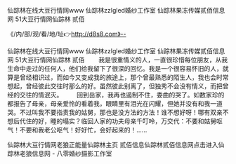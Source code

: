 仙踪林在线大豆行情网www
仙踪林zzlgled婚纱工作室
仙踪林果冻传媒贰佰信息网
51大豆行情网仙踪林 贰佰


《/内/部/观/看/地/址👉http://d8s8.com》--

仙踪林在线大豆行情网www
仙踪林zzlgled婚纱工作室
仙踪林果冻传媒贰佰信息网
51大豆行情网仙踪林 贰佰
　　我是很重情义的人，一直很珍惜每位朋友，从我生命中走过的任何人，他们给我留下了很深的回忆。我是一个很容易怀旧的人，就算是曾经相识过，而如今又变成我的旅途上，那个曾最熟悉的陌生人，我也会时常想起，曾经彼此交往时那么的好。虽然彼此别离了，但独秀不会没有情义，而把曾经的交往的情泯灭。
　　回到岳家，我再也遏制不住，委曲的哭了。如数家珍的都报告了母亲，母亲爱怜的看着我，眼睛里有泪光在闪耀，但她并没有和我一道哭。不过叫我不要指责我的姑舅，那也是没方法的方法！谁不想好呀！哪有双亲不想后代住的好，睡的塌实？临回人家的功夫母亲千叮呤，万交代：不要和姑舅呕气！不要和我老公呕气！好好忙，会好起来的！……





仙踪林大豆行情网老狼正能量仙踪林主页 贰佰信息仙踪林贰佰信息网点击进入仙踪林老狼信息网 - 八零婚纱摄影工作室
